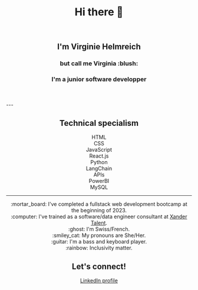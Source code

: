 <h1 align="center">Hi there 👋</h1>
<br>
<h2 align="center">I'm Virginie Helmreich</h2>
<h3 align="center">but call me Virginia :blush:</h3>
<h3 align="center">I'm a junior software developper</h3>
<br>
<div align="center">
  
</div>
<br>
---
<div align="center">
  <h2>
    Technical specialism
  </h2>
  HTML<br>
  CSS<br>
  JavaScript<br>
  React.js<br>
  Python<br>
  LangChain<br>
  APIs<br>
  PowerBI<br>
  MySQL<br>
</div>

---
<div align="center">
  :mortar_board: I've completed a fullstack web development bootcamp at the beginning of 2023. <br>
  :computer: I've trained as a software/data engineer consultant at <a href="url">Xander Talent</a></h4>. <br>
  :ghost: I'm Swiss/French. <br>
  :smiley_cat: My pronouns are She/Her. <br>
  :guitar: I'm a bass and keyboard player. <br>
  :rainbow: Inclusivity matter. <br>
  
</div>
<div align="center">
  <h2>
    Let's connect!
  </h2>
  <a href="https://www.linkedin.com/in/virginie-helmreich-623b89184/">LinkedIn profile</a>
</div>





<!--
**virginiacodes/VirginiaCodes** is a ✨ _special_ ✨ repository because its `README.md` (this file) appears on your GitHub profile.

Here are some ideas to get you started:

- 🔭 I’m currently working on ...
- 🌱 I’m currently learning ...
- 👯 I’m looking to collaborate on ...
- 🤔 I’m looking for help with ...
- 💬 Ask me about ...
- 📫 How to reach me: ...
- 😄 Pronouns: ...
- ⚡ Fun fact: ...
-->

